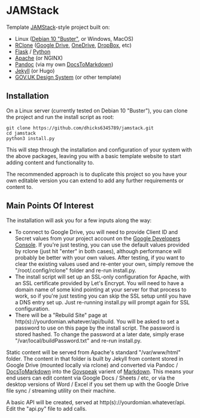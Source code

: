 # JAMStack
Template [JAMStack](https://jamstack.org/)-style project built on:
* Linux ([Debian 10 "Buster"](https://wiki.debian.org/DebianBuster), or Windows, MacOS)
* [RClone](https://rclone.org/) ([Google Drive](https://drive.google.com), [OneDrive](https://onedrive.live.com), [DropBox](https://www.dropbox.com), etc)
* [Flask](https://pypi.org/project/Flask/) / [Python](https://www.python.org/)
* [Apache](https://httpd.apache.org/) (or NGINX)
* [Pandoc](https://pandoc.org/) (via my own [DocsToMarkdown](https://github.com/dhicks6345789/docs-to-markdown))
* [Jekyll](https://jekyllrb.com/) (or Hugo)
* [GOV.UK Design System](https://design-system.service.gov.uk/) (or other template)

## Installation

On a Linux server (currently tested on Debian 10 "Buster"), you can clone the project and run the install script as root:
```
git clone https://github.com/dhicks6345789/jamstack.git
cd jamstack
python3 install.py
```
This will step through the installation and configuration of your system with the above packages, leaving you with a basic template website to start adding content and functionality to.

The recommended approach is to duplicate this project so you have your own editable version you can extend to add any further requirements or content to.

## Main Points Of Interest

The installation will ask you for a few inputs along the way:

* To connect to Google Drive, you will need to provide Client ID and Secret values from your project account on the [Google Developers Console](https://console.developers.google.com/apis/credentials). If you're just testing, you can use the default values provided by rclone (just hit "enter" in both cases), although performance will probably be better with your own values. After testing, if you want to clear the existing values used and re-enter your own, simply remove the "/root/.config/rclone" folder and re-run install.py.
* The install script will set up an SSL-only configuration for Apache, with an SSL certificate provided by Let's Encrypt. You will need to have a domain name of some kind pointing at your server for that process to work, so if you're just testing you can skip the SSL setup until you have a DNS entry set up. Just re-running install.py will prompt again for SSL configuration.
* There will be a "Rebuild Site" page at http(s)://yourdomian.whatever/api/build. You will be asked to set a password to use on this page by the install script. The password is stored hashed. To change the password at a later date, simply erase "/var/local/buildPassword.txt" and re-run install.py.

Static content will be served from Apache's standard "/var/www/html" folder. The content in that folder is built by Jekyll from content stored in Google Drive (mounted locally via rclone) and converted via Pandoc / [DocsToMarkdown](https://github.com/dhicks6345789/docs-to-markdown) into the [Govspeak](https://github.com/alphagov/govspeak) varient of [Markdown](https://en.wikipedia.org/wiki/Markdown). This means your end users can edit content via Google Docs / Sheets / etc, or via the desktop versions of Word / Excel if you set them up with the Google Drive file sync / streaming utility on their machine.

A basic API will be created, served at http(s)://yourdomian.whatever/api. Edit the "api.py" file to add calls.
